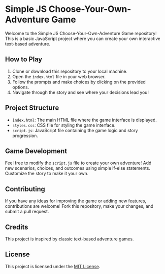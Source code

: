 # Simple JS Choose-Your-Own-Adventure Game

Welcome to the Simple JS Choose-Your-Own-Adventure Game repository! This is a basic JavaScript project where you can create your own interactive text-based adventure.

## How to Play

1. Clone or download this repository to your local machine.
2. Open the `index.html` file in your web browser.
3. Follow the prompts and make choices by clicking on the provided options.
4. Navigate through the story and see where your decisions lead you!

## Project Structure

- `index.html`: The main HTML file where the game interface is displayed.
- `styles.css`: CSS file for styling the game interface.
- `script.js`: JavaScript file containing the game logic and story progression.

## Game Development

Feel free to modify the `script.js` file to create your own adventure! Add new scenarios, choices, and outcomes using simple if-else statements. Customize the story to make it your own.

## Contributing

If you have any ideas for improving the game or adding new features, contributions are welcome! Fork this repository, make your changes, and submit a pull request.

## Credits

This project is inspired by classic text-based adventure games. 

## License

This project is licensed under the [MIT License](LICENSE).
